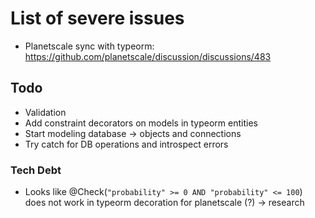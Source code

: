 # List of severe issues

- Planetscale sync with typeorm: https://github.com/planetscale/discussion/discussions/483

## Todo

- Validation
- Add constraint decorators on models in typeorm entities
- Start modeling database -> objects and connections
- Try catch for DB operations and introspect errors

### Tech Debt

- Looks like @Check(`"probability" >= 0 AND "probability" <= 100`) does not work in typeorm decoration for planetscale (?) -> research
